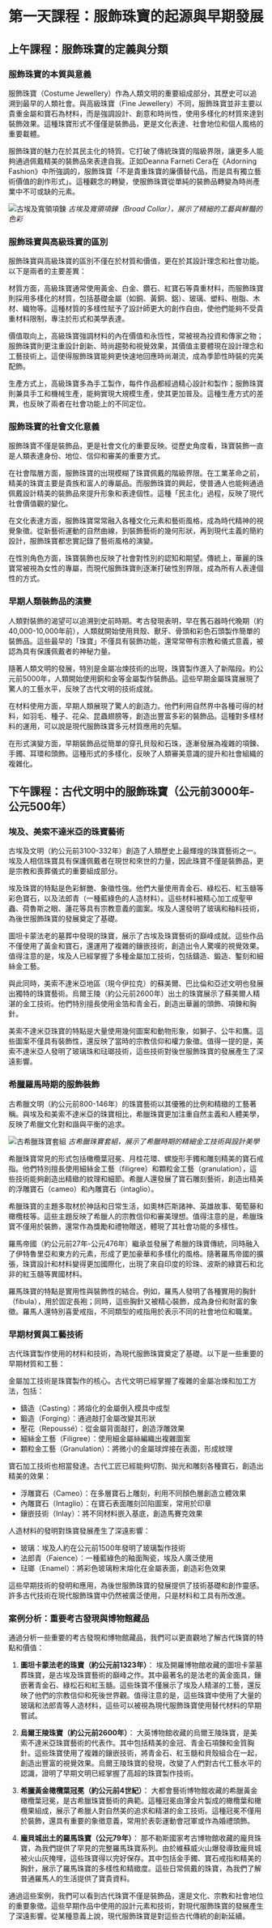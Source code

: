 # 第一天課程：服飾珠寶的起源與早期發展

## 上午課程：服飾珠寶的定義與分類

### 服飾珠寶的本質與意義

服飾珠寶（Costume Jewellery）作為人類文明的重要組成部分，其歷史可以追溯到最早的人類社會。與高級珠寶（Fine Jewellery）不同，服飾珠寶並非主要以貴重金屬和寶石為材料，而是強調設計、創意和時尚性，使用多樣化的材質來達到裝飾效果。這種珠寶形式不僅僅是裝飾品，更是文化表達、社會地位和個人風格的重要載體。

服飾珠寶的魅力在於其民主化的特質。它打破了傳統珠寶的階級界限，讓更多人能夠通過佩戴精美的裝飾品來表達自我。正如Deanna Farneti Cera在《Adorning Fashion》中所強調的，服飾珠寶「不是貴重珠寶的廉價替代品，而是具有獨立藝術價值的創作形式」。這種觀念的轉變，使服飾珠寶從單純的裝飾品轉變為時尚產業中不可或缺的元素。

![古埃及寬領項鍊](/assets/images/egyptian_broad_collar.jpeg)
*古埃及寬領項鍊（Broad Collar），展示了精細的工藝與鮮豔的色彩*

### 服飾珠寶與高級珠寶的區別

服飾珠寶與高級珠寶的區別不僅在於材質和價值，更在於其設計理念和社會功能。以下是兩者的主要差異：

材質方面，高級珠寶通常使用黃金、白金、鑽石、紅寶石等貴重材料，而服飾珠寶則採用多樣化的材質，包括基礎金屬（如銅、黃銅、鋁）、玻璃、塑料、樹脂、木材、織物等。這種材質的多樣性賦予了設計師更大的創作自由，使他們能夠不受貴重材料限制，專注於形式和美學表達。

價值取向上，高級珠寶強調材料的內在價值和永恆性，常被視為投資和傳家之物；服飾珠寶則更注重設計創新、時尚趨勢和視覺效果，其價值主要體現在設計理念和工藝技術上。這使得服飾珠寶能夠更快速地回應時尚潮流，成為季節性時裝的完美配飾。

生產方式上，高級珠寶多為手工製作，每件作品都經過精心設計和製作；服飾珠寶則兼具手工和機械生產，能夠實現大規模生產，使其更加普及。這種生產方式的差異，也反映了兩者在社會功能上的不同定位。

### 服飾珠寶的社會文化意義

服飾珠寶不僅是裝飾品，更是社會文化的重要反映。從歷史角度看，珠寶裝飾一直是人類表達身份、地位、信仰和審美的重要方式。

在社會階層方面，服飾珠寶的出現模糊了珠寶佩戴的階級界限。在工業革命之前，精美的珠寶主要是貴族和富人的專屬品。而服飾珠寶的興起，使普通人也能夠通過佩戴設計精美的裝飾品來提升形象和表達個性。這種「民主化」過程，反映了現代社會價值觀的變化。

在文化表達方面，服飾珠寶常常融入各種文化元素和藝術風格，成為時代精神的視覺象徵。從新藝術運動的自然曲線，到裝飾藝術的幾何形狀，再到現代主義的簡約設計，服飾珠寶都忠實記錄了藝術風格的演變。

在性別角色方面，珠寶裝飾也反映了社會對性別的認知和期望。傳統上，華麗的珠寶常被視為女性的專屬，而現代服飾珠寶則逐漸打破性別界限，成為所有人表達個性的方式。

### 早期人類裝飾品的演變

人類對裝飾的渴望可以追溯到史前時期。考古發現表明，早在舊石器時代晚期（約40,000-10,000年前），人類就開始使用貝殼、獸牙、骨頭和彩色石頭製作簡單的裝飾品。這些最早的「珠寶」不僅具有裝飾功能，還常常帶有宗教和儀式意義，被認為具有保護佩戴者的神秘力量。

隨著人類文明的發展，特別是金屬冶煉技術的出現，珠寶製作進入了新階段。約公元前5000年，人類開始使用銅和金等金屬製作裝飾品。這些早期金屬珠寶展現了驚人的工藝水平，反映了古代文明的技術成就。

在材料使用方面，早期人類展現了驚人的創造力。他們利用自然界中各種可得的材料，如羽毛、種子、花朵、昆蟲翅膀等，創造出豐富多彩的裝飾品。這種對多樣材料的運用，可以說是現代服飾珠寶多元材質應用的先驅。

在形式演變方面，早期裝飾品從簡單的穿孔貝殼和石珠，逐漸發展為複雜的項鍊、手鐲、耳環和頭飾。這種形式的多樣化，反映了人類審美意識的提升和社會組織的複雜化。

## 下午課程：古代文明中的服飾珠寶（公元前3000年-公元500年）

### 埃及、美索不達米亞的珠寶藝術

古埃及文明（約公元前3100-332年）創造了人類歷史上最輝煌的珠寶藝術之一。埃及人相信珠寶具有保護佩戴者在現世和來世的力量，因此珠寶不僅是裝飾品，更是宗教和喪葬儀式的重要組成部分。

埃及珠寶的特點是色彩鮮艷、象徵性強。他們大量使用青金石、綠松石、紅玉髓等彩色寶石，以及法郎青（一種藍綠色的人造材料）。這些材料被精心加工成聖甲蟲、荷魯斯之眼、蓮花等具有宗教意義的圖案。埃及人還發明了玻璃和釉料技術，為後世服飾珠寶的發展奠定了基礎。

圖坦卡蒙法老的墓葬中發現的珠寶，展示了古埃及珠寶藝術的巔峰成就。這些作品不僅使用了黃金和寶石，還運用了複雜的鑲嵌技術，創造出令人驚嘆的視覺效果。值得注意的是，埃及人已經掌握了多種金屬加工技術，包括鑄造、鍛造、鏨刻和細絲金工藝。

與此同時，美索不達米亞地區（現今伊拉克）的蘇美爾、巴比倫和亞述文明也發展出獨特的珠寶藝術。烏爾王陵（約公元前2600年）出土的珠寶展示了蘇美爾人精湛的金工技術。他們特別擅長使用金箔和青金石，創造出華麗的頭飾、項鍊和胸針。

美索不達米亞珠寶的特點是大量使用幾何圖案和動物形象，如獅子、公牛和鷹。這些圖案不僅具有裝飾性，還反映了當時的宗教信仰和權力象徵。值得一提的是，美索不達米亞人發明了玻璃珠和琺瑯技術，這些技術對後世服飾珠寶的發展產生了深遠影響。

### 希臘羅馬時期的服飾裝飾

古希臘文明（約公元前800-146年）的珠寶藝術以其優雅的比例和精緻的工藝著稱。與埃及和美索不達米亞的珠寶相比，希臘珠寶更加注重自然主義和人體美學，反映了希臘文化對和諧與平衡的追求。

![古希臘珠寶套組](/assets/images/greek_jewelry_set.jpeg)
*古希臘珠寶套組，展示了希臘時期的精細金工技術與設計美學*

希臘珠寶常見的形式包括橄欖葉冠冕、月桂花環、螺旋形手鐲和雕刻精美的寶石戒指。他們特別擅長使用細絲金工藝（filigree）和顆粒金工藝（granulation），這些技術能夠創造出精緻的紋理和細節。希臘人還發展了寶石雕刻藝術，創造出精美的浮雕寶石（cameo）和內雕寶石（intaglio）。

希臘珠寶的主題多取材於神話和日常生活，如奧林匹斯諸神、英雄故事、葡萄藤和橄欖枝等。這些主題反映了希臘人的宗教信仰和審美理想。值得注意的是，希臘珠寶不僅用於裝飾，還常作為獎勵和禮物贈送，體現了其社會功能的多樣性。

羅馬帝國（約公元前27年-公元476年）繼承並發展了希臘的珠寶傳統，同時融入了伊特魯里亞和東方的元素，形成了更加豪華和多樣化的風格。隨著羅馬帝國的擴張，珠寶設計和材料變得更加國際化，出現了來自印度的珍珠、波斯的綠寶石和北非的紅玉髓等異國材料。

羅馬珠寶的特點是實用性與裝飾性的結合。例如，羅馬人發明了各種實用的胸針（fibula），用於固定長袍；同時，這些胸針又被精心裝飾，成為身份和財富的象徵。羅馬人還特別喜愛戒指，不同類型的戒指用於表示不同的社會地位和職業。

### 早期材質與工藝技術

古代珠寶製作使用的材料和技術，為現代服飾珠寶奠定了基礎。以下是一些重要的早期材質和工藝：

金屬加工技術是珠寶製作的核心。古代文明已經掌握了複雜的金屬冶煉和加工方法，包括：
- 鑄造（Casting）：將熔化的金屬倒入模具中成型
- 鍛造（Forging）：通過敲打金屬改變其形狀
- 壓花（Repoussé）：從金屬背面敲打，創造浮雕效果
- 細絲金工藝（Filigree）：使用細金屬絲編織出複雜圖案
- 顆粒金工藝（Granulation）：將微小的金屬球焊接在表面，形成紋理

寶石加工技術也相當發達。古代工匠已經能夠切割、拋光和雕刻各種寶石，創造出精美的效果：
- 浮雕寶石（Cameo）：在多層寶石上雕刻，利用不同顏色層創造立體效果
- 內雕寶石（Intaglio）：在寶石表面雕刻凹陷圖案，常用於印章
- 鑲嵌技術（Inlay）：將不同材料嵌入基底，創造馬賽克效果

人造材料的發明對珠寶發展產生了深遠影響：
- 玻璃：埃及人約在公元前1500年發明了玻璃製作技術
- 法郎青（Faience）：一種藍綠色的釉面陶瓷，埃及人廣泛使用
- 琺瑯（Enamel）：將彩色玻璃粉末熔化在金屬表面，創造彩色效果

這些早期技術的發明和應用，為後世服飾珠寶的發展提供了技術基礎和創作靈感。許多古代技術在現代服飾珠寶中仍然被廣泛使用，只是材料和工具有所改進。

### 案例分析：重要考古發現與博物館藏品

通過分析一些重要的考古發現和博物館藏品，我們可以更直觀地了解古代珠寶的特點和價值：

1. **圖坦卡蒙法老的珠寶（約公元前1323年）**：
   埃及開羅博物館收藏的圖坦卡蒙墓葬珠寶，是古埃及珠寶藝術的巔峰之作。其中最著名的是法老的黃金面具，鑲嵌著青金石、綠松石和紅玉髓。這些珠寶不僅展示了埃及人精湛的工藝，還反映了他們的宗教信仰和死後世界觀。值得注意的是，這些珠寶中使用了大量的玻璃和法郎青等人造材料，這些可以被視為現代服飾珠寶使用替代材料的早期嘗試。

2. **烏爾王陵珠寶（約公元前2600年）**：
   大英博物館收藏的烏爾王陵珠寶，是美索不達米亞珠寶藝術的代表作。其中包括精美的金冠、青金石項鍊和金質胸針。這些珠寶使用了複雜的鑲嵌技術，將青金石、紅玉髓和貝殼組合在一起，創造出豐富的視覺效果。烏爾王陵珠寶的發現，改變了人們對古代工藝水平的認識，證明了早期文明已經掌握了高超的珠寶製作技術。

3. **希臘黃金橄欖葉冠冕（約公元前4世紀）**：
   大都會藝術博物館收藏的希臘黃金橄欖葉冠冕，是古希臘珠寶藝術的典範。這種冠冕由薄金片製成的橄欖葉和橄欖果組成，展示了希臘人對自然美的追求和精湛的金工技術。這種冠冕不僅用於裝飾，還具有重要的象徵意義，常用於表彰運動會冠軍或作為婚禮頭飾。

4. **龐貝城出土的羅馬珠寶（公元79年）**：
   那不勒斯國家考古博物館收藏的龐貝珠寶，為我們提供了罕見的完整羅馬珠寶系列。由於維蘇威火山爆發導致龐貝城被火山灰掩埋，這些珠寶得以完好保存。其中包括金手鐲、寶石戒指和精美的胸針，展示了羅馬珠寶的多樣性和精緻度。這些日常佩戴的珠寶，為我們了解普通羅馬人的生活提供了寶貴資料。

通過這些案例，我們可以看到古代珠寶不僅是裝飾品，還是文化、宗教和社會地位的重要象徵。這些早期作品中使用的設計元素和技術，對現代服飾珠寶的發展產生了深遠影響。從某種意義上說，現代服飾珠寶是對這些古代傳統的創新延續。
